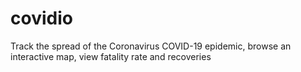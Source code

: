 # covidio
Track the spread of the Coronavirus COVID-19 epidemic, browse an interactive map, view fatality rate and recoveries
